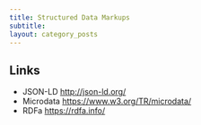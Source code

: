 ```yaml
---
title: Structured Data Markups
subtitle: 
layout: category_posts
---
```


## Links

- JSON-LD <http://json-ld.org/>
- Microdata <https://www.w3.org/TR/microdata/>
- RDFa <https://rdfa.info/>

